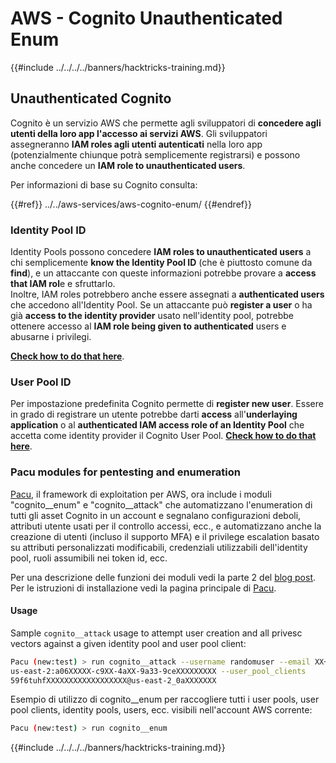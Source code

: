 # AWS - Cognito Unauthenticated Enum

{{#include ../../../../banners/hacktricks-training.md}}

## Unauthenticated Cognito

Cognito è un servizio AWS che permette agli sviluppatori di **concedere agli utenti della loro app l'accesso ai servizi AWS**. Gli sviluppatori assegneranno **IAM roles agli utenti autenticati** nella loro app (potenzialmente chiunque potrà semplicemente registrarsi) e possono anche concedere un **IAM role to unauthenticated users**.

Per informazioni di base su Cognito consulta:

{{#ref}}
../../aws-services/aws-cognito-enum/
{{#endref}}

### Identity Pool ID

Identity Pools possono concedere **IAM roles to unauthenticated users** a chi semplicemente **know the Identity Pool ID** (che è piuttosto comune da **find**), e un attaccante con queste informazioni potrebbe provare a **access that IAM rol**e e sfruttarlo.\
Inoltre, IAM roles potrebbero anche essere assegnati a **authenticated users** che accedono all'Identity Pool. Se un attaccante può **register a user** o ha già **access to the identity provider** usato nell'identity pool, potrebbe ottenere accesso al **IAM role being given to authenticated** users e abusarne i privilegi.

[**Check how to do that here**](../../aws-services/aws-cognito-enum/cognito-identity-pools.md).

### User Pool ID

Per impostazione predefinita Cognito permette di **register new user**. Essere in grado di registrare un utente potrebbe darti **access** all'**underlaying application** o al **authenticated IAM access role of an Identity Pool** che accetta come identity provider il Cognito User Pool. [**Check how to do that here**](../../aws-services/aws-cognito-enum/cognito-user-pools.md#registration).

### Pacu modules for pentesting and enumeration

[Pacu](https://github.com/RhinoSecurityLabs/pacu), il framework di exploitation per AWS, ora include i moduli "cognito__enum" e "cognito__attack" che automatizzano l'enumeration di tutti gli asset Cognito in un account e segnalano configurazioni deboli, attributi utente usati per il controllo accessi, ecc., e automatizzano anche la creazione di utenti (incluso il supporto MFA) e il privilege escalation basato su attributi personalizzati modificabili, credenziali utilizzabili dell'identity pool, ruoli assumibili nei token id, ecc.

Per una descrizione delle funzioni dei moduli vedi la parte 2 del [blog post](https://rhinosecuritylabs.com/aws/attacking-aws-cognito-with-pacu-p2). Per le istruzioni di installazione vedi la pagina principale di [Pacu](https://github.com/RhinoSecurityLabs/pacu).

#### Usage

Sample `cognito__attack` usage to attempt user creation and all privesc vectors against a given identity pool and user pool client:
```bash
Pacu (new:test) > run cognito__attack --username randomuser --email XX+sdfs2@gmail.com --identity_pools
us-east-2:a06XXXXX-c9XX-4aXX-9a33-9ceXXXXXXXXX --user_pool_clients
59f6tuhfXXXXXXXXXXXXXXXXXX@us-east-2_0aXXXXXXX
```
Esempio di utilizzo di cognito\_\_enum per raccogliere tutti i user pools, user pool clients, identity pools, users, ecc. visibili nell'account AWS corrente:
```bash
Pacu (new:test) > run cognito__enum
```
{{#include ../../../../banners/hacktricks-training.md}}
